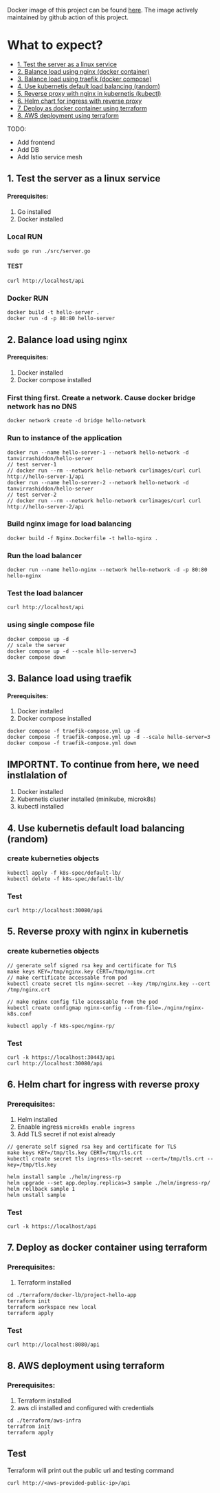 Docker image of this project can be found [here](https://hub.docker.com/r/tanvirrashiddon/hello-server). The image actively maintained by github action of this project.

# What to expect?
- [1. Test the server as a linux service](#1-test-the-server-as-a-linux-service)
- [2. Balance load using nginx (docker container)](#2-balance-load-using-nginx)
- [3. Balance load using traefik (docker compose)](#3-balance-load-using-traefik-docker-compose)
- [4. Use kubernetis default load balancing (random)](#4-use-kubernetis-default-load-balancing-random)
- [5. Reverse proxy with nginx in kubernetis (kubectl)](#5-reverse-proxy-with-nginx-in-kubernetis)
- [6. Helm chart for ingress with reverse proxy](#6-helm-chart-for-ingress-with-reverse-proxy)
- [7. Deploy as docker container using terraform](#7-deploy-as-docker-container-using-terraform)
- [8. AWS deployment using terraform](#8-aws-deployment-using-terraform)

TODO:
* Add frontend
* Add DB
* Add Istio service mesh

## 1. Test the server as a linux service
#### Prerequisites:
1. Go installed
2. Docker installed

### Local RUN
`sudo go run ./src/server.go`

#### TEST
`curl http://localhost/api`


### Docker RUN
```
docker build -t hello-server .
docker run -d -p 80:80 hello-server
```


## 2. Balance load using nginx
#### Prerequisites:
1. Docker installed
2. Docker compose installed

### First thing first. Create a network. Cause docker bridge network has no DNS
`docker network create -d bridge hello-network`

### Run to instance of the application
```
docker run --name hello-server-1 --network hello-network -d tanvirrashiddon/hello-server
// test server-1
// docker run --rm --network hello-network curlimages/curl curl http://hello-server-1/api
docker run --name hello-server-2 --network hello-network -d tanvirrashiddon/hello-server
// test server-2
// docker run --rm --network hello-network curlimages/curl curl http://hello-server-2/api
```


### Build nginx image for load balancing
`docker build -f Nginx.Dockerfile -t hello-nginx .`

### Run the load balancer
`docker run --name hello-nginx --network hello-network -d -p 80:80 hello-nginx`

### Test the load balancer
`curl http://localhost/api`


### using single compose file
```
docker compose up -d
// scale the server
docker compose up -d --scale hllo-server=3
docker compose down
```


## 3. Balance load using traefik
#### Prerequisites:
1. Docker installed 
2. Docker compose installed

```
docker compose -f traefik-compose.yml up -d
docker compose -f traefik-compose.yml up -d --scale hello-server=3
docker compose -f traefik-compose.yml down
```

## IMPORTNT. To continue from here, we need instlalation of
1. Docker installed
2. Kubernetis cluster installed (minikube, microk8s)
3. kubectl installed


## 4. Use kubernetis default load balancing (random)
### create kuberneties objects
```
kubectl apply -f k8s-spec/default-lb/
kubectl delete -f k8s-spec/default-lb/
```

### Test
`curl http://localhost:30080/api`


## 5. Reverse proxy with nginx in kubernetis
### create kuberneties objects
```
// generate self signed rsa key and certificate for TLS
make keys KEY=/tmp/nginx.key CERT=/tmp/nginx.crt
// make certificate accessable from pod
kubectl create secret tls nginx-secret --key /tmp/nginx.key --cert /tmp/nginx.crt

// make nginx config file accessable from the pod
kubectl create configmap nginx-config --from-file=./nginx/nginx-k8s.conf

kubectl apply -f k8s-spec/nginx-rp/
```

### Test
```
curl -k https://localhost:30443/api
curl http://localhost:30080/api
```


## 6. Helm chart for ingress with reverse proxy
### Prerequisites:
1. Helm installed
2. Enaable ingress
`microk8s enable ingress`
3. Add TLS secret if not exist already
```
// generate self signed rsa key and certificate for TLS
make keys KEY=/tmp/tls.key CERT=/tmp/tls.crt
kubectl create secret tls ingress-tls-secret --cert=/tmp/tls.crt --key=/tmp/tls.key
```

```
helm install sample ./helm/ingress-rp
helm upgrade --set app.deploy.replicas=3 sample ./helm/ingress-rp/
helm rollback sample 1
helm unstall sample
```

### Test
```
curl -k https://localhost/api
```


## 7. Deploy as docker container using terraform
### Prerequisites:
1. Terraform installed

```
cd ./terraform/docker-lb/project-hello-app
terraform init
terraform workspace new local
terraform apply
```

### Test
```
curl http://localhost:8080/api
```

## 8. AWS deployment using terraform
### Prerequisites:
1. Terraform installed
2. aws cli installed and configured with credentials

```
cd ./terraform/aws-infra
terrafrom init
terraform apply
```

## Test
Terraform will print out the public url and testing command
```
curl http://<aws-provided-public-ip>/api
```

